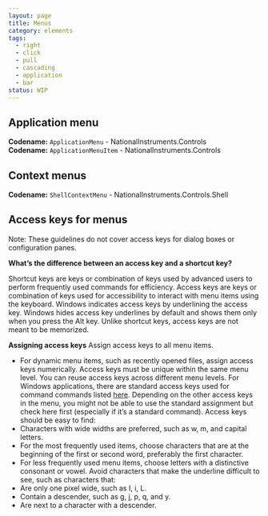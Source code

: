```yaml
---
layout: page
title: Menus
category: elements
tags:
  - right
  - click
  - pull
  - cascading
  - application
  - bar
status: WIP
---
```


## Application menu
**Codename:** `ApplicationMenu` - NationalInstruments.Controls  
**Codename:** `ApplicationMenuItem` - NationalInstruments.Controls

## Context menus
**Codename:** `ShellContextMenu` - NationalInstruments.Controls.Shell

## Access keys for menus
Note: These guidelines do not cover access keys for dialog boxes or configuration panes.

**What’s the difference between an access key and a shortcut key?**

Shortcut keys are keys or combination of keys used by advanced users to perform frequently used commands for efficiency.
Access keys are keys or combination of keys used for accessibility to interact with menu items using the keyboard. Windows indicates access keys by underlining the access key. Windows hides access key underlines by default and shows them only when you press the Alt key. Unlike shortcut keys, access keys are not meant to be memorized.

**Assigning access keys**
Assign access keys to all menu items.

- For dynamic menu items, such as recently opened files, assign access keys numerically.
Access keys must be unique within the same menu level. You can reuse access keys across different menu levels. For Windows applications, there are standard access keys used for command commands listed [here](https://msdn.microsoft.com/en-us/library/windows/desktop/dn742465(v=vs.85).aspx#accesskeytable). Depending on the other access keys in the menu, you might not be able to use the standard assignment but check here first (especially if it’s a standard command).
Access keys should be easy to find:
- Characters with wide widths are preferred, such as w, m, and capital letters.
- For the most frequently used items, choose characters that are at the beginning of the first or second word, preferably the first character.
- For less frequently used menu items, choose letters with a distinctive consonant or vowel.
Avoid characters that make the underline difficult to see, such as characters that:
- Are only one pixel wide, such as I, i, L.
- Contain a descender, such as g, j, p, q, and y.
- Are next to a character with a descender.
